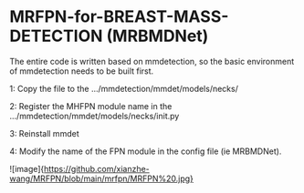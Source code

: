 # MRFPN-for-BREAST-MASS-DETECTION (MRBMDNet)

The entire code is written based on mmdetection, so the basic environment of mmdetection needs to be built first.

1: Copy the file to the .../mmdetection/mmdet/models/necks/

2: Register the MHFPN module name in the .../mmdetection/mmdet/models/necks/init.py

3: Reinstall mmdet

4: Modify the name of the FPN module in the config file (ie MRBMDNet).

![image]{https://github.com/xianzhe-wang/MRFPN/blob/main/mrfpn/MRFPN%20.jpg}
